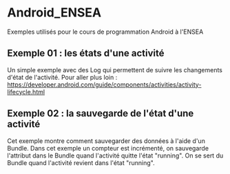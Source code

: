 # Android_ENSEA
Exemples utilisés pour le cours de programmation Android à l'ENSEA

## Exemple 01 : les états d'une activité
Un simple exemple avec des Log qui permettent de suivre les changements d'état de l'activité.
Pour aller plus loin : https://developer.android.com/guide/components/activities/activity-lifecycle.html

## Exemple 02 : la sauvegarde de l'état d'une activité
Cet exemple montre comment sauvegarder des données à l'aide d'un Bundle.
Dans cet exemple un compteur est incrémenté, on sauvegarde l'attribut dans le Bundle quand l'activité quitte l'état "running".
On se sert du Bundle quand l'activité revient dans l'état "running".
    